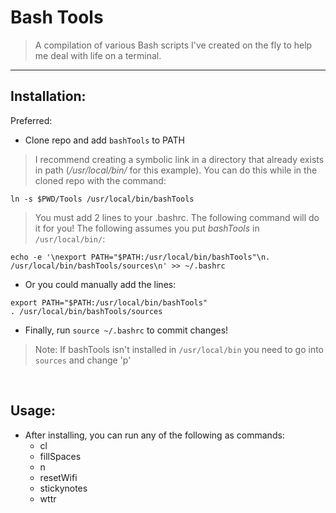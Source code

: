 # Bash Tools

> A compilation of various Bash scripts I've created on the fly to help me deal with life on a terminal.

***

## Installation:

Preferred:
- Clone repo and add `bashTools` to PATH
> I recommend creating a symbolic link in a directory that already exists in path (*/usr/local/bin/* for this example). You can do this while in the cloned repo with the command:
```
ln -s $PWD/Tools /usr/local/bin/bashTools
```
> You must add 2 lines to your .bashrc. The following command will do it for you! The following assumes you put *bashTools* in `/usr/local/bin/`:
```
echo -e '\nexport PATH="$PATH:/usr/local/bin/bashTools"\n. /usr/local/bin/bashTools/sources\n' >> ~/.bashrc
```

- Or you could manually add the lines:

```
export PATH="$PATH:/usr/local/bin/bashTools"
. /usr/local/bin/bashTools/sources
```

- Finally, run `source ~/.bashrc` to commit changes!

> Note: If bashTools isn't installed in `/usr/local/bin` you need to go into `sources` and change 'p'

<br/>

## Usage:

- After installing, you can run any of the following as commands:
	* cl
	* fillSpaces
	* n
	* resetWifi
	* stickynotes
	* wttr
